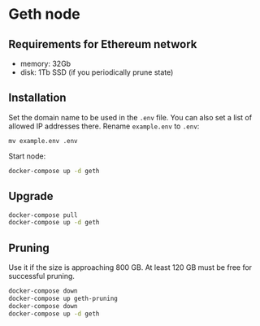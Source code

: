 # Geth node

## Requirements for Ethereum network
* memory: 32Gb
* disk: 1Tb SSD (if you periodically prune state)

## Installation
Set the domain name to be used in the `.env` file. You can also set a list of allowed IP addresses there. Rename `example.env` to `.env`:
```
mv example.env .env
```

Start node:
```bash
docker-compose up -d geth
```

## Upgrade
```bash
docker-compose pull
docker-compose up -d geth
```

## Pruning 
Use it if the size is approaching 800 GB. At least 120 GB must be free for successful pruning.
```bash
docker-compose down
docker-compose up geth-pruning
docker-compose down
docker-compose up -d geth
```
